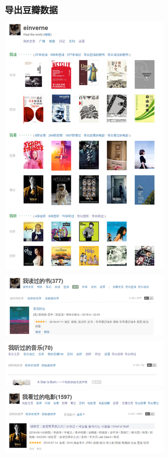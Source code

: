 # 导出豆瓣数据

![douban page](res/screencapture-douban-people-einverne-2019-07-14-17_42_32.png)

![douban_book](res/douban-book-screenshot-area-2019-07-14-174046.png)

![douban music](res/douban-music-screenshot-area-2019-07-14-174017.png)

![douban_movie](res/douban-movie-screenshot-area-2019-07-14-174108.png)